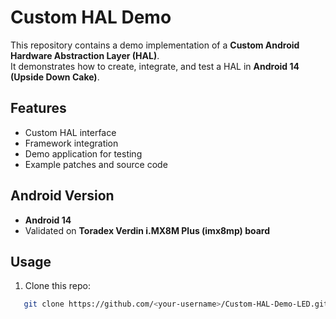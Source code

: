 # Custom HAL Demo
 
This repository contains a demo implementation of a **Custom Android Hardware Abstraction Layer (HAL)**.  
It demonstrates how to create, integrate, and test a HAL in **Android 14 (Upside Down Cake)**.
 
## Features
- Custom HAL interface
- Framework integration
- Demo application for testing
- Example patches and source code
 
## Android Version
- **Android 14**
- Validated on **Toradex Verdin i.MX8M Plus (imx8mp) board**
 
## Usage
1. Clone this repo: 
```bash
   git clone https://github.com/<your-username>/Custom-HAL-Demo-LED.git

